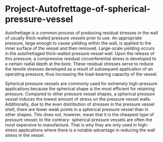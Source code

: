 # Project-Autofrettage-of-spherical-pressure-vessel
Autofrettage is a common process of producing residual stresses in the wall of usually thick-walled pressure vessels prior to use. An appropriate pressure, large enough to cause yielding within the wall, is applied to the inner surface of the vessel and then removed. Large-scale yielding occurs in the autofrettaged thick-walled pressure vessel wall. Upon the release of this pressure, a compressive residual circumferential stress is developed to a certain radial depth  at the bore. These residual stresses serve to reduce the tensile stresses developed as a result of subsequent application of an operating pressure, thus increasing the load-bearing capacity of the vessel.

Spherical pressure vessels are commonly used for extremely high-pressure applications because the spherical shape is the most efficient for retaining pressure. Compared to other pressure vessel shapes, a spherical pressure vessel induces the lowest amount of stress on the pressure vessel walls. Additionally, due to the even distribution of stresses in the pressure vessel shell, there are fewer weak points in a spherical pressure vessel than in other shapes. This does not, however, mean that it is the cheapest type of pressure vessel; to the contrary- spherical pressure vessels are often the most expensive to manufacture. That is why they are only used in high-stress applications where there is a notable advantage in reducing the wall stress in the vessel.

